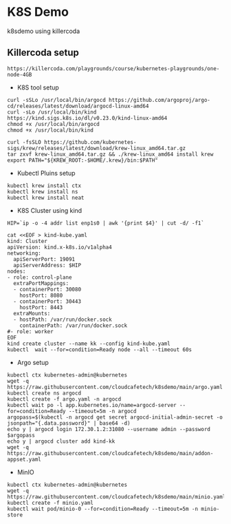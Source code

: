 # K8S Demo
k8sdemo using killercoda

## Killercoda setup

```https://killercoda.com/playgrounds/course/kubernetes-playgrounds/one-node-4GB```

- K8S tool setup

```
curl -sSLo /usr/local/bin/argocd https://github.com/argoproj/argo-cd/releases/latest/download/argocd-linux-amd64
curl -sLo /usr/local/bin/kind https://kind.sigs.k8s.io/dl/v0.23.0/kind-linux-amd64
chmod +x /usr/local/bin/argocd
chmod +x /usr/local/bin/kind

curl -fsSLO https://github.com/kubernetes-sigs/krew/releases/latest/download/krew-linux_amd64.tar.gz
tar zxvf krew-linux_amd64.tar.gz && ./krew-linux_amd64 install krew
export PATH="${KREW_ROOT:-$HOME/.krew}/bin:$PATH"
```

- Kubectl Pluins setup

```
kubectl krew install ctx
kubectl krew install ns
kubectl krew install neat
```

- K8S Cluster using kind

```
HIP=`ip -o -4 addr list enp1s0 | awk '{print $4}' | cut -d/ -f1`

cat <<EOF > kind-kube.yaml
kind: Cluster
apiVersion: kind.x-k8s.io/v1alpha4
networking:
  apiServerPort: 19091
  apiServerAddress: $HIP
nodes:
- role: control-plane
  extraPortMappings:
  - containerPort: 30080
    hostPort: 8080
  - containerPort: 30443
    hostPort: 8443
  extraMounts:
  - hostPath: /var/run/docker.sock
    containerPath: /var/run/docker.sock
#- role: worker
EOF
kind create cluster --name kk --config kind-kube.yaml
kubectl  wait --for=condition=Ready node --all --timeout 60s
```

- Argo setup

```
kubectl ctx kubernetes-admin@kubernetes
wget -q https://raw.githubusercontent.com/cloudcafetech/k8sdemo/main/argo.yaml
kubectl create ns argocd
kubectl create -f argo.yaml -n argocd
kubectl wait po -l app.kubernetes.io/name=argocd-server --for=condition=Ready --timeout=5m -n argocd
argopass=$(kubectl -n argocd get secret argocd-initial-admin-secret -o jsonpath="{.data.password}" | base64 -d)
echo y | argocd login 172.30.1.2:31080 --username admin --password $argopass
echo y | argocd cluster add kind-kk
wget -q https://raw.githubusercontent.com/cloudcafetech/k8sdemo/main/addon-appset.yaml
```

- MinIO

```
kubectl ctx kubernetes-admin@kubernetes
wget -q https://raw.githubusercontent.com/cloudcafetech/k8sdemo/main/minio.yaml
kubectl create -f minio.yaml
kubectl wait pod/minio-0 --for=condition=Ready --timeout=5m -n minio-store
```
